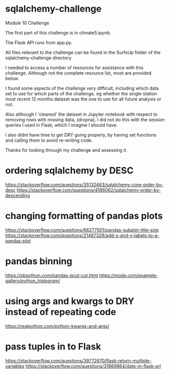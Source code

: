 # sqlalchemy-challenge
Module 10 Challenge

The first part of this challenge is in climate5.ipynb.

The Flask API runs from app.py.

All files relevant to the challenge can be found in the SurfsUp folder of the sqlalchemy-challenge directory


I needed to access a number of resources for assistance with this challenge. Although not the complete resource list, most are provided below.


I found some aspects of the challenge very difficult, including which data set to use for which parts of the challenge, eg whether the single station most recent 12 months dataset was the one to use for all future analysis or not. 

Also although I 'cleaned' the dataset in Jupyter notebook with respect to removing rows with missing data, (dropna), I did not do this with the session queries I used in Flask, which I imagine I should have.

I also didnt have time to get DRY going properly, by having set functions and calling them to avoid re-writing code.

Thanks for looking through my challenge and assessing it.



# ordering sqlalchemy by DESC
https://stackoverflow.com/questions/35132463/sqlalchemy-core-order-by-desc
https://stackoverflow.com/questions/4186062/sqlalchemy-order-by-descending

# changing formatting of pandas plots
https://stackoverflow.com/questions/66277501/pandas-subplot-title-size
https://stackoverflow.com/questions/21487329/add-x-and-y-labels-to-a-pandas-plot

# pandas binning
https://pbpython.com/pandas-qcut-cut.html
https://mode.com/example-gallery/python_histogram/

# using args and kwargs to DRY instead of repeating code
https://realpython.com/python-kwargs-and-args/

# pass tuples in to Flask
https://stackoverflow.com/questions/39772670/flask-return-multiple-variables
https://stackoverflow.com/questions/31669864/date-in-flask-url